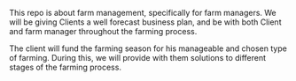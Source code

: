 This repo is about farm management, specifically for farm managers. 
We will be giving Clients a well forecast business plan, 
and be with both Client and farm manager throughout 
the farming process. 

The client will fund the farming season for his manageable and chosen type of farming. During this, we will provide with them solutions to different stages of the farming process.
